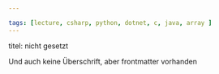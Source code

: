 ```yaml
---

tags: [lecture, csharp, python, dotnet, c, java, array ]
---
```


titel: nicht gesetzt

Und auch keine Überschrift, aber frontmatter vorhanden

<Ende des Dokuments>

